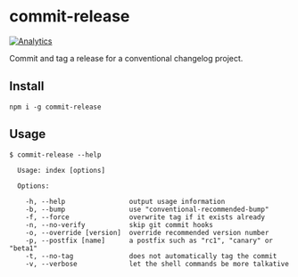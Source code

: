 # commit-release

[![Analytics](https://ga-beacon.appspot.com/UA-45466560-5/commit-release?flat&useReferer)](https://github.com/igrigorik/ga-beacon)

Commit and tag a release for a conventional changelog project.

## Install

```shell
npm i -g commit-release
```

## Usage

```shell
$ commit-release --help

  Usage: index [options]

  Options:

    -h, --help                output usage information
    -b, --bump                use "conventional-recommended-bump"
    -f, --force               overwrite tag if it exists already
    -n, --no-verify           skip git commit hooks
    -o, --override [version]  override recommended version number
    -p, --postfix [name]      a postfix such as "rc1", "canary" or "beta1"
    -t, --no-tag              does not automatically tag the commit
    -v, --verbose             let the shell commands be more talkative
```
